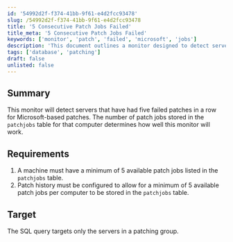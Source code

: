 ```yaml
---
id: '54992d2f-f374-41bb-9f61-e4d2fcc93478'
slug: /54992d2f-f374-41bb-9f61-e4d2fcc93478
title: '5 Consecutive Patch Jobs Failed'
title_meta: '5 Consecutive Patch Jobs Failed'
keywords: ['monitor', 'patch', 'failed', 'microsoft', 'jobs']
description: 'This document outlines a monitor designed to detect servers that have experienced five consecutive failed patches for Microsoft-based updates. It details the requirements for effective monitoring, including the necessity of having a minimum number of available patch jobs stored in the patchjobs table.'
tags: ['database', 'patching']
draft: false
unlisted: false
---
```


## Summary

This monitor will detect servers that have had five failed patches in a row for Microsoft-based patches. The number of patch jobs stored in the `patchjobs` table for that computer determines how well this monitor will work.

## Requirements

1. A machine must have a minimum of 5 available patch jobs listed in the `patchjobs` table.
2. Patch history must be configured to allow for a minimum of 5 available patch jobs per computer to be stored in the `patchjobs` table.

## Target

The SQL query targets only the servers in a patching group.


